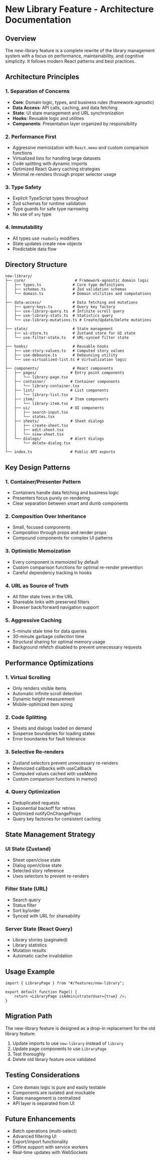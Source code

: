 # New Library Feature - Architecture Documentation

## Overview

The new-library feature is a complete rewrite of the library management system with a focus on performance, maintainability, and cognitive simplicity. It follows modern React patterns and best practices.

## Architecture Principles

### 1. **Separation of Concerns**
- **Core**: Domain logic, types, and business rules (framework-agnostic)
- **Data Access**: API calls, caching, and data fetching
- **State**: UI state management and URL synchronization
- **Hooks**: Reusable logic and utilities
- **Components**: Presentation layer organized by responsibility

### 2. **Performance First**
- Aggressive memoization with `React.memo` and custom comparison functions
- Virtualized lists for handling large datasets
- Code splitting with dynamic imports
- Optimized React Query caching strategies
- Minimal re-renders through proper selector usage

### 3. **Type Safety**
- Explicit TypeScript types throughout
- Zod schemas for runtime validation
- Type guards for safe type narrowing
- No use of `any` type

### 4. **Immutability**
- All types use `readonly` modifiers
- State updates create new objects
- Predictable data flow

## Directory Structure

```
new-library/
├── core/                      # Framework-agnostic domain logic
│   ├── types.ts              # Core type definitions
│   ├── schemas.ts            # Zod validation schemas
│   └── domain.ts             # Domain utilities and computations
│
├── data-access/              # Data fetching and mutations
│   ├── query-keys.ts         # Query key factory
│   ├── use-library-query.ts  # Infinite scroll query
│   ├── use-library-stats.ts  # Statistics query
│   └── use-library-mutations.ts # Create/Update/Delete mutations
│
├── state/                    # State management
│   ├── ui-store.ts           # Zustand store for UI state
│   └── use-filter-state.ts   # URL-synced filter state
│
├── hooks/                    # Reusable hooks
│   ├── use-story-values.ts   # Computed story values
│   ├── use-debounce.ts       # Debouncing utility
│   └── use-virtualized-list.ts # Virtualization logic
│
├── components/               # React components
│   ├── pages/               # Entry point components
│   │   └── library-page.tsx
│   ├── container/           # Container components
│   │   └── library-container.tsx
│   ├── list/                # List components
│   │   └── library-list.tsx
│   ├── item/                # Item components
│   │   └── library-item.tsx
│   ├── ui/                  # UI components
│   │   ├── search-input.tsx
│   │   └── states.tsx
│   ├── sheets/              # Sheet dialogs
│   │   ├── create-sheet.tsx
│   │   ├── edit-sheet.tsx
│   │   └── view-sheet.tsx
│   └── dialogs/             # Alert dialogs
│       └── delete-dialog.tsx
│
└── index.ts                 # Public API exports
```

## Key Design Patterns

### 1. **Container/Presenter Pattern**
- Containers handle data fetching and business logic
- Presenters focus purely on rendering
- Clear separation between smart and dumb components

### 2. **Composition Over Inheritance**
- Small, focused components
- Composition through props and render props
- Compound components for complex UI patterns

### 3. **Optimistic Memoization**
- Every component is memoized by default
- Custom comparison functions for optimal re-render prevention
- Careful dependency tracking in hooks

### 4. **URL as Source of Truth**
- All filter state lives in the URL
- Shareable links with preserved filters
- Browser back/forward navigation support

### 5. **Aggressive Caching**
- 5-minute stale time for data queries
- 30-minute garbage collection time
- Structural sharing for optimal memory usage
- Background refetch disabled to prevent unnecessary requests

## Performance Optimizations

### 1. **Virtual Scrolling**
- Only renders visible items
- Automatic infinite scroll detection
- Dynamic height measurement
- Mobile-optimized item sizing

### 2. **Code Splitting**
- Sheets and dialogs loaded on demand
- Suspense boundaries for loading states
- Error boundaries for fault tolerance

### 3. **Selective Re-renders**
- Zustand selectors prevent unnecessary re-renders
- Memoized callbacks with useCallback
- Computed values cached with useMemo
- Custom comparison functions in memo()

### 4. **Query Optimization**
- Deduplicated requests
- Exponential backoff for retries
- Optimized notifyOnChangeProps
- Query key factories for consistent caching

## State Management Strategy

### UI State (Zustand)
- Sheet open/close state
- Dialog open/close state
- Selected story reference
- Uses selectors to prevent re-renders

### Filter State (URL)
- Search query
- Status filter
- Sort by/order
- Synced with URL for shareability

### Server State (React Query)
- Library stories (paginated)
- Library statistics
- Mutation results
- Automatic cache invalidation

## Usage Example

```tsx
import { LibraryPage } from "#/features/new-library";

export default function Page() {
    return <LibraryPage isAdministratorUser={true} />;
}
```

## Migration Path

The new-library feature is designed as a drop-in replacement for the old library feature:

1. Update imports to use `new-library` instead of `library`
2. Update page components to use `LibraryPage`
3. Test thoroughly
4. Delete old library feature once validated

## Testing Considerations

- Core domain logic is pure and easily testable
- Components are isolated and mockable
- State management is centralized
- API layer is separated from UI

## Future Enhancements

- Batch operations (multi-select)
- Advanced filtering UI
- Export/import functionality
- Offline support with service workers
- Real-time updates with WebSockets
